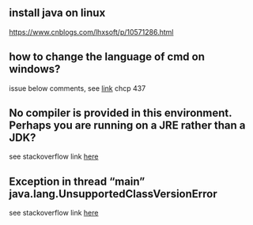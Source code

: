 ## install java on linux
https://www.cnblogs.com/lhxsoft/p/10571286.html
## how to change the language of cmd on windows?
issue below comments, see [link](https://www.betterhostreview.com/change-language-in-command-prompt.html)
chcp 437
## No compiler is provided in this environment. Perhaps you are running on a JRE rather than a JDK?
see stackoverflow link [here](https://stackoverflow.com/questions/19655184/no-compiler-is-provided-in-this-environment-perhaps-you-are-running-on-a-jre-ra)
## Exception in thread “main” java.lang.UnsupportedClassVersionError
see stackoverflow link [here](https://stackoverflow.com/questions/7237536/exception-in-thread-main-java-lang-unsupportedclassversionerror-a-unsupporte)

